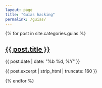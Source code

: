 ```yaml
---
layout: page
title: "Guías hacking"
permalink: /guias/
---
```


{% for post in site.categories.guias %}
  <article class="post-preview">
    <h2><a href="{{ post.url }}">{{ post.title }}</a></h2>
    <time datetime="{{ post.date | date_to_xmlschema }}">{{ post.date | date: "%b %d, %Y" }}</time>
    <p>{{ post.excerpt | strip_html | truncate: 160 }}</p>
  </article>
{% endfor %}
